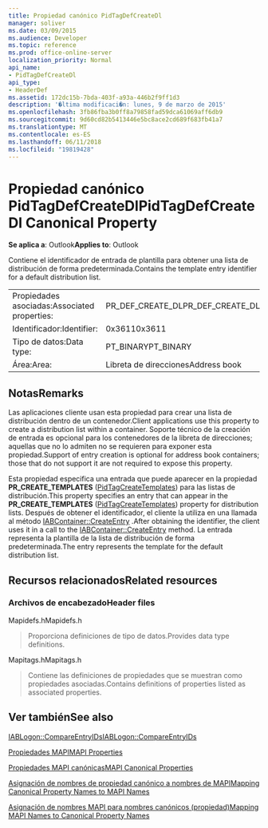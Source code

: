```yaml
---
title: Propiedad canónico PidTagDefCreateDl
manager: soliver
ms.date: 03/09/2015
ms.audience: Developer
ms.topic: reference
ms.prod: office-online-server
localization_priority: Normal
api_name:
- PidTagDefCreateDl
api_type:
- HeaderDef
ms.assetid: 172dc15b-7bda-403f-a93a-446b2f9ff1d3
description: '�ltima modificaci�n: lunes, 9 de marzo de 2015'
ms.openlocfilehash: 3fb86fba3b0ff8a79858fad59dca61069aff6db9
ms.sourcegitcommit: 9d60cd82b5413446e5bc8ace2cd689f683fb41a7
ms.translationtype: MT
ms.contentlocale: es-ES
ms.lasthandoff: 06/11/2018
ms.locfileid: "19819428"
---
```

# <a name="pidtagdefcreatedl-canonical-property"></a><span data-ttu-id="f6037-103">Propiedad canónico PidTagDefCreateDl</span><span class="sxs-lookup"><span data-stu-id="f6037-103">PidTagDefCreateDl Canonical Property</span></span>

  
  
<span data-ttu-id="f6037-104">**Se aplica a**: Outlook</span><span class="sxs-lookup"><span data-stu-id="f6037-104">**Applies to**: Outlook</span></span> 
  
<span data-ttu-id="f6037-105">Contiene el identificador de entrada de plantilla para obtener una lista de distribución de forma predeterminada.</span><span class="sxs-lookup"><span data-stu-id="f6037-105">Contains the template entry identifier for a default distribution list.</span></span> 
  
|||
|:-----|:-----|
|<span data-ttu-id="f6037-106">Propiedades asociadas:</span><span class="sxs-lookup"><span data-stu-id="f6037-106">Associated properties:</span></span>  <br/> |<span data-ttu-id="f6037-107">PR_DEF_CREATE_DL</span><span class="sxs-lookup"><span data-stu-id="f6037-107">PR_DEF_CREATE_DL</span></span>  <br/> |
|<span data-ttu-id="f6037-108">Identificador:</span><span class="sxs-lookup"><span data-stu-id="f6037-108">Identifier:</span></span>  <br/> |<span data-ttu-id="f6037-109">0x3611</span><span class="sxs-lookup"><span data-stu-id="f6037-109">0x3611</span></span>  <br/> |
|<span data-ttu-id="f6037-110">Tipo de datos:</span><span class="sxs-lookup"><span data-stu-id="f6037-110">Data type:</span></span>  <br/> |<span data-ttu-id="f6037-111">PT_BINARY</span><span class="sxs-lookup"><span data-stu-id="f6037-111">PT_BINARY</span></span>  <br/> |
|<span data-ttu-id="f6037-112">Área:</span><span class="sxs-lookup"><span data-stu-id="f6037-112">Area:</span></span>  <br/> |<span data-ttu-id="f6037-113">Libreta de direcciones</span><span class="sxs-lookup"><span data-stu-id="f6037-113">Address book</span></span>  <br/> |
   
## <a name="remarks"></a><span data-ttu-id="f6037-114">Notas</span><span class="sxs-lookup"><span data-stu-id="f6037-114">Remarks</span></span>

<span data-ttu-id="f6037-115">Las aplicaciones cliente usan esta propiedad para crear una lista de distribución dentro de un contenedor.</span><span class="sxs-lookup"><span data-stu-id="f6037-115">Client applications use this property to create a distribution list within a container.</span></span> <span data-ttu-id="f6037-116">Soporte técnico de la creación de entrada es opcional para los contenedores de la libreta de direcciones; aquellas que no lo admiten no se requieren para exponer esta propiedad.</span><span class="sxs-lookup"><span data-stu-id="f6037-116">Support of entry creation is optional for address book containers; those that do not support it are not required to expose this property.</span></span> 
  
<span data-ttu-id="f6037-117">Esta propiedad especifica una entrada que puede aparecer en la propiedad **PR_CREATE_TEMPLATES** ([PidTagCreateTemplates](pidtagcreatetemplates-canonical-property.md)) para las listas de distribución.</span><span class="sxs-lookup"><span data-stu-id="f6037-117">This property specifies an entry that can appear in the **PR_CREATE_TEMPLATES** ([PidTagCreateTemplates](pidtagcreatetemplates-canonical-property.md)) property for distribution lists.</span></span> <span data-ttu-id="f6037-118">Después de obtener el identificador, el cliente la utiliza en una llamada al método [IABContainer::CreateEntry](iabcontainer-createentry.md) .</span><span class="sxs-lookup"><span data-stu-id="f6037-118">After obtaining the identifier, the client uses it in a call to the [IABContainer::CreateEntry](iabcontainer-createentry.md) method.</span></span> <span data-ttu-id="f6037-119">La entrada representa la plantilla de la lista de distribución de forma predeterminada.</span><span class="sxs-lookup"><span data-stu-id="f6037-119">The entry represents the template for the default distribution list.</span></span> 
  
## <a name="related-resources"></a><span data-ttu-id="f6037-120">Recursos relacionados</span><span class="sxs-lookup"><span data-stu-id="f6037-120">Related resources</span></span>

### <a name="header-files"></a><span data-ttu-id="f6037-121">Archivos de encabezado</span><span class="sxs-lookup"><span data-stu-id="f6037-121">Header files</span></span>

<span data-ttu-id="f6037-122">Mapidefs.h</span><span class="sxs-lookup"><span data-stu-id="f6037-122">Mapidefs.h</span></span>
  
> <span data-ttu-id="f6037-123">Proporciona definiciones de tipo de datos.</span><span class="sxs-lookup"><span data-stu-id="f6037-123">Provides data type definitions.</span></span>
    
<span data-ttu-id="f6037-124">Mapitags.h</span><span class="sxs-lookup"><span data-stu-id="f6037-124">Mapitags.h</span></span>
  
> <span data-ttu-id="f6037-125">Contiene las definiciones de propiedades que se muestran como propiedades asociadas.</span><span class="sxs-lookup"><span data-stu-id="f6037-125">Contains definitions of properties listed as associated properties.</span></span>
    
## <a name="see-also"></a><span data-ttu-id="f6037-126">Ver también</span><span class="sxs-lookup"><span data-stu-id="f6037-126">See also</span></span>



[<span data-ttu-id="f6037-127">IABLogon::CompareEntryIDs</span><span class="sxs-lookup"><span data-stu-id="f6037-127">IABLogon::CompareEntryIDs</span></span>](iablogon-compareentryids.md)


[<span data-ttu-id="f6037-128">Propiedades MAPI</span><span class="sxs-lookup"><span data-stu-id="f6037-128">MAPI Properties</span></span>](mapi-properties.md)
  
[<span data-ttu-id="f6037-129">Propiedades MAPI canónicas</span><span class="sxs-lookup"><span data-stu-id="f6037-129">MAPI Canonical Properties</span></span>](mapi-canonical-properties.md)
  
[<span data-ttu-id="f6037-130">Asignación de nombres de propiedad canónico a nombres de MAPI</span><span class="sxs-lookup"><span data-stu-id="f6037-130">Mapping Canonical Property Names to MAPI Names</span></span>](mapping-canonical-property-names-to-mapi-names.md)
  
[<span data-ttu-id="f6037-131">Asignación de nombres MAPI para nombres canónicos (propiedad)</span><span class="sxs-lookup"><span data-stu-id="f6037-131">Mapping MAPI Names to Canonical Property Names</span></span>](mapping-mapi-names-to-canonical-property-names.md)

